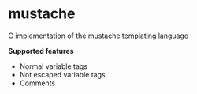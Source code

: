 mustache
========

C implementation of the [mustache templating language](http://mustache.github.io/)

**Supported features**

 - Normal variable tags
 - Not escaped variable tags
 - Comments